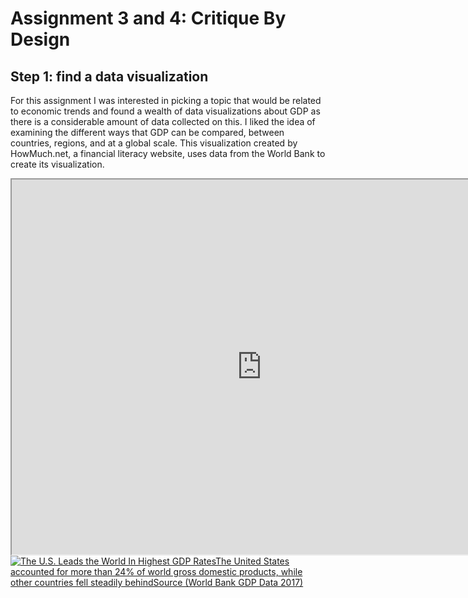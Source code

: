 # Assignment 3 and 4: Critique By Design

## Step 1: find a data visualization

For this assignment I was interested in picking a topic that would be related to economic trends and found a wealth of data visualizations about GDP as there is a considerable amount of data collected on this. I liked the idea of examining the different ways that GDP can be compared, between countries, regions, and at a global scale. This visualization created by HowMuch.net, a financial literacy website, uses data from the World Bank to create its visualization. 

<iframe width="800" height="600" src="https://cdn.howmuch.net/articles/world-economy-by-gdp-2017-7c32.png"></iframe>


<div class='tableauPlaceholder' id='viz1668638287814' style='position: relative'><noscript><a href='#'><img alt='The U.S. Leads the World In Highest GDP RatesThe United States accounted for more than 24% of world gross domestic products, while other countries fell steadily behindSource (World Bank GDP Data 2017) ' src='https:&#47;&#47;public.tableau.com&#47;static&#47;images&#47;Co&#47;CountryGDP2&#47;Sheet1&#47;1_rss.png' style='border: none' /></a></noscript><object class='tableauViz'  style='display:none;'><param name='host_url' value='https%3A%2F%2Fpublic.tableau.com%2F' /> <param name='embed_code_version' value='3' /> <param name='site_root' value='' /><param name='name' value='CountryGDP2&#47;Sheet1' /><param name='tabs' value='no' /><param name='toolbar' value='yes' /><param name='static_image' value='https:&#47;&#47;public.tableau.com&#47;static&#47;images&#47;Co&#47;CountryGDP2&#47;Sheet1&#47;1.png' /> <param name='animate_transition' value='yes' /><param name='display_static_image' value='yes' /><param name='display_spinner' value='yes' /><param name='display_overlay' value='yes' /><param name='display_count' value='yes' /><param name='language' value='en-US' /><param name='filter' value='publish=yes' />
  </object></div>                
  <script type='text/javascript'>                    
  var divElement = document.getElementById('viz1668638287814');                    
  var vizElement = divElement.getElementsByTagName('object')[0];                    
  vizElement.style.width='100%';vizElement.style.height=(divElement.offsetWidth*0.75)+'px';                    
  var scriptElement = document.createElement('script');                    
  scriptElement.src = 'https://public.tableau.com/javascripts/api/viz_v1.js';                    
  vizElement.parentNode.insertBefore(scriptElement, vizElement);                
</script>

<div class="flourish-embed flourish-hierarchy" data-src="visualisation/11848202"><script src="https://public.flourish.studio/resources/embed.js"></script></div>
